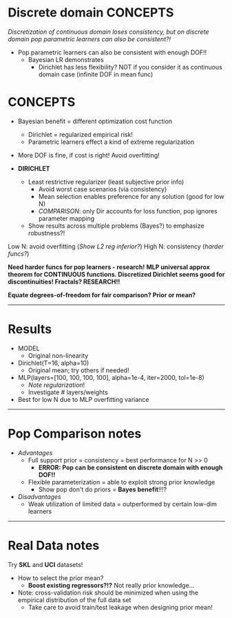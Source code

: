 # Discrete domain CONCEPTS
*Discretization of continuous domain loses consistency, but on discrete domain pop parametric learners can also be consistent?!*
- Pop parametric learners can also be consistent with enough DOF!!
  - Bayesian LR demonstrates
    - Dirichlet has less flexibility? NOT if you consider it as continuous domain case (infinite DOF in mean func)


# CONCEPTS
- Bayesian benefit = different optimization cost function
  - Dirichlet = regularized empirical risk!
  - Parametric learners effect a kind of extreme regularization
- More DOF is fine, if cost is right! Avoid overfitting!

- **DIRICHLET**
  - Least restrictive regularizer (least subjective prior info)
    - Avoid worst case scenarios (via consistency)
    - Mean selection enables preference for any solution (good for low N)
    - *COMPARISON*: only Dir accounts for loss function, pop ignores parameter mapping
  - Show results across multiple problems (Bayes?) to emphasize robustness?!

Low N: avoid overfitting (*Show L2 reg inferior?*)
High N: consistency (*harder funcs?*)

**Need harder funcs for pop learners - research!**
**MLP universal approx theorem for CONTINUOUS functions. Discretized Dirichlet seems good for discontinuities! Fractals? RESEARCH!!**

**Equate degrees-of-freedom for fair comparison? Prior or mean?**


---
# Results

- MODEL
  - Original non-linearity
- Dirichlet(T=16, alpha=10)
  - Original mean; try others if needed!
- MLP(layers=[100, 100, 100, 100], alpha=1e-4, iter=2000, tol=1e-8)
  - *Note regularization*!
  - Investigate # layers/weights
- Best for low N due to MLP overfitting variance


---
# Pop Comparison notes
- *Advantages*
  - Full support prior = consistency = best performance for N >> 0
    - **ERROR: Pop can be consistent on discrete domain with enough DOF!!**
  - Flexible parameterization = able to exploit strong prior knowledge
    - Show pop don't do priors = **Bayes benefit**!!!?
- *Disadvantages*
  - Weak utilization of limited data = outperformed by certain low-dim learners


---
# Real Data notes
Try **SKL** and **UCI** datasets!

- How to select the prior mean?
  - **Boost existing regressors?!?** Not really prior knowledge...
- Note: cross-validation risk should be minimized when using the empirical distribution of the full data set
  - Take care to avoid train/test leakage when designing prior mean!
